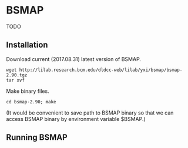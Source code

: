 # BSMAP

TODO

## Installation

Download current (2017.08.31) latest version of BSMAP.

```shell
wget http://lilab.research.bcm.edu/dldcc-web/lilab/yxi/bsmap/bsmap-2.90.tgz
tar xvf
```

Make binary files.

```shell
cd bsmap-2.90; make
```

(It would be convenient to save path to BSMAP binary so that we can access BSMAP binary by environment variable $BSMAP.)

## Running BSMAP

